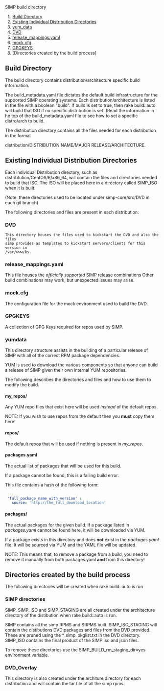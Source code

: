 SIMP build directory

1. [Build Directory](#build-directory)
2. [Existing Individual Distribution Directories](#indiv-dist-dir)
  1. [yum_data](#yum_data)
  2. [DVD](#DVD)
  3. [release_mappings.yaml](#release_mappings.yaml)
  4. [mock.cfg](#mock.cfg)
  5. [GPGKEYS](#GPGKEYS)
3. [Directories created by the build process]


## Build Directory

The build directory contains distribution/architecture specific build information.

The build_metadata.yaml file dictates the default build infrastructure for the
supported SIMP operating systems.  Each distribution/architecture is listed in
the file with a boolean "build".  If build is set to true, then rake build::auto
will build that ISO if no specific distribution is set.  (Read the information in
he top of the build_metadata.yaml file to see how to set a specific distro/arch to build.

The distribution directory contains all the files needed for each distribution in the format

distribution/DISTRIBUTION NAME/MAJOR RELEASE/ARCHITECTURE.


## Existing Individual Distribution Directories

Each individual Distribution directory, such as distribtution/CentOS/6/x86_64,
will contain  the files and directories needed to build that ISO.  The ISO
will be placed here in a directory called SIMP_ISO when it is built.

(Note:  these directories used to be located under simp-core/src/DVD in each git branch)

The following directories and files are present in each distribution:


### DVD
    This directory houses the files used to kickstart the DVD and also the files
    simp provides as templates to kickstart servers/clients for this version in
    /var/www/ks.

### release_mappings.yaml
  This file houses the *officially supported* SIMP release combinations
  Other build combinations may work, but unexpected issues may arise.

### mock.cfg
  The configuration file for the mock environment used to build the DVD.

### GPGKEYS
  A collection of GPG Keys required for repos used by SIMP.

### yumdata
  This directory structure assists in the building of a particular release of
SIMP with all of the correct RPM package dependencies.

YUM is used to download the various components so that anyone can build a
release of SIMP given their own internal YUM repositories.

The following describes the directories and files and how to use them to 
modify the build. 

#### my_repos/

Any YUM repo files that exist here will be used *instead* of the default repos.

NOTE: If you wish to use repos from the default then you **must** copy them here!

#### repos/

The default repos that will be used if nothing is present in *my_repos*.

#### packages.yaml

The actual list of packages that will be used for this build.

If a package cannot be found, this is a failing build error.

This file contains a hash of the following form:

```yaml
 ---
 'full_package_name_with_version' :
   source: 'http://the_full_download_location'
```
#### packages/

The actual packages for the given build.
If a package listed in _packages.yaml_ cannot be found here, it will be
downloaded via YUM.

If a package exists in this directory and does **not** exist in
the _packages.yaml_ file. It will be sourced via YUM and the YAML file will
be updated.

NOTE: This means that, to remove a package from a build, you need to remove it
manually from both packages.yaml **and** from this directory!


## Directories created by the build process

The following directories will be created when rake build::auto is run


### SIMP directories

SIMP, SIMP_ISO and SIMP_STAGING are all created under the architecture
directory of the distibution when rake build::auto is run.

SIMP  contains all the simp RPMS and SRPMS built.
SIMP_ISO_STAGING will contain the distibutions DVD packages
     and files from the DVD provided.  These are pruned using
     the *_simp_pkglist.txt in the DVD directory.
SIMP_ISO contains the final product of the SIMP iso and json
     files.

To remove these directories use the SIMP_BUILD_rm_staging_dir=yes
environment variable.

### DVD_Overlay 

This directory is also created under the architure directory for
each distribution and will contain the tar file of all the simp
rpms.
